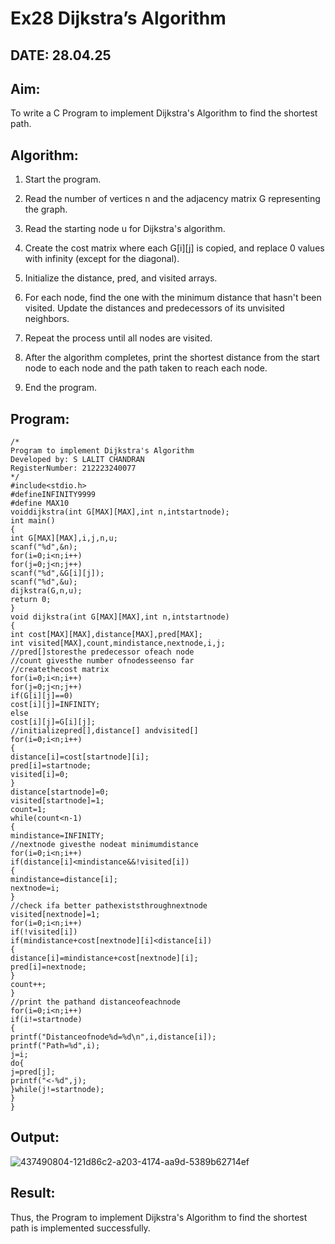 # Ex28 Dijkstra’s Algorithm

## DATE: 28.04.25

## Aim:

To write a C Program to implement Dijkstra's Algorithm to find the shortest path.

## Algorithm:

1. Start the program.

2. Read the number of vertices n and the adjacency matrix G representing the graph.

3. Read the starting node u for Dijkstra's algorithm.

4. Create the cost matrix where each G[i][j] is copied, and replace 0 values with infinity 
(except for the diagonal).

5. Initialize the distance, pred, and visited arrays.

6. For each node, find the one with the minimum distance that hasn't been visited. Update the 
distances and predecessors of its unvisited neighbors.

7. Repeat the process until all nodes are visited.

8. After the algorithm completes, print the shortest distance from the start node to each node 
and the path taken to reach each node.

9. End the program.  

## Program:
```
/*
Program to implement Dijkstra's Algorithm 
Developed by: S LALIT CHANDRAN
RegisterNumber: 212223240077
*/
#include<stdio.h> 
#defineINFINITY9999
#define MAX10
voiddijkstra(int G[MAX][MAX],int n,intstartnode); 
int main()
{
int G[MAX][MAX],i,j,n,u; 
scanf("%d",&n); 
for(i=0;i<n;i++) 
for(j=0;j<n;j++) 
scanf("%d",&G[i][j]); 
scanf("%d",&u);
dijkstra(G,n,u); 
return 0;
}
void dijkstra(int G[MAX][MAX],int n,intstartnode)
{
int cost[MAX][MAX],distance[MAX],pred[MAX]; 
int visited[MAX],count,mindistance,nextnode,i,j;
//pred[]storesthe predecessor ofeach node
//count givesthe number ofnodesseenso far
//createthecost matrix 
for(i=0;i<n;i++) 
for(j=0;j<n;j++) 
if(G[i][j]==0) 
cost[i][j]=INFINITY; 
else
cost[i][j]=G[i][j];
//initializepred[],distance[] andvisited[] 
for(i=0;i<n;i++)
{
distance[i]=cost[startnode][i]; 
pred[i]=startnode; 
visited[i]=0;
}
distance[startnode]=0; 
visited[startnode]=1; 
count=1; 
while(count<n-1)
{
mindistance=INFINITY;
//nextnode givesthe nodeat minimumdistance 
for(i=0;i<n;i++) 
if(distance[i]<mindistance&&!visited[i])
{
mindistance=distance[i]; 
nextnode=i;
}
//check ifa better pathexiststhroughnextnode 
visited[nextnode]=1;
for(i=0;i<n;i++) 
if(!visited[i])
if(mindistance+cost[nextnode][i]<distance[i])
{
distance[i]=mindistance+cost[nextnode][i]; 
pred[i]=nextnode;
}
count++;
}
//print the pathand distanceofeachnode
for(i=0;i<n;i++) 
if(i!=startnode)
{
printf("Distanceofnode%d=%d\n",i,distance[i]); 
printf("Path=%d",i);
j=i; 
do{
j=pred[j]; 
printf("<-%d",j);
}while(j!=startnode);
}
}
```

## Output:

![437490804-121d86c2-a203-4174-aa9d-5389b62714ef](https://github.com/user-attachments/assets/f12b1bf3-5c86-45b1-9686-6d7bf308499f)


## Result:

Thus, the Program to implement Dijkstra's Algorithm to find the shortest path is implemented successfully.
